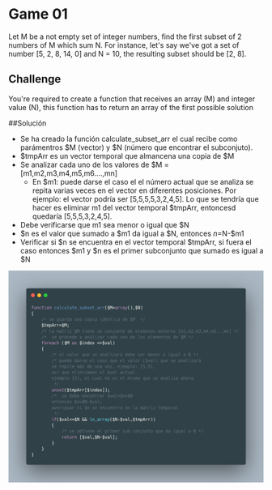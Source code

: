 # Game 01

Let M be a not empty set of integer numbers, find the first subset of 2 numbers of M which sum N.
For instance, let's say we've got a set of number [5, 2, 8, 14, 0] and N = 10, the resulting subset should be [2, 8].

## Challenge
You're required to create a function that receives an array (M) and integer value (N), this function has to return an array of the first possible solution

##Solución

- Se ha creado la función calculate_subset_arr el cual recibe como parámentros $M (vector) y $N (número que encontrar el subconjuto).
- $tmpArr es un vector temporal que almancena una copia de $M
- Se analizar cada uno de los valores de $M =[m1,m2,m3,m4,m5,m6....,mn]
   - En $m1: puede darse el caso el el número actual que se analiza se repita varias veces en el vector en diferentes posiciones.
   Por ejemplo: el vector podría ser [5,5,5,5,3,2,4,5]. Lo que se tendría que hacer es eliminar m1 del vector temporal $tmpArr,
   entoncesd quedaría [5,5,5,3,2,4,5].
- Debe verificarse que m1 sea menor o igual que $N
- $n es el valor que sumado a $m1 da igual a $N, entonces $n=$N-$m1
- Verificar si $n se encuentra en el vector temporal $tmpArr, si fuera el caso entonces $m1 y $n es el primer subconjunto que sumado es igual a $N 
   
 ![Cat](https://github.com/jssmy/challenge/blob/master/game-01/game-01.png)
   
   
    
  